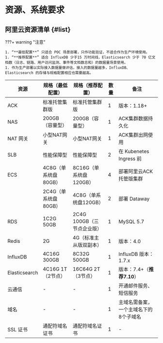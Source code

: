 # 资源、系统要求


## 阿里云资源清单 {#list}

???+ warning "注意"

    1. “**最低配置**” 只适合 POC 场景部署，只作功能验证，不适合作为生产环境使用。
    1. “**推荐配置**” 适合 InfluxDB 少于15 万时间线，Elasticsearch 少于 70 亿文档数（日志、链路、用户访问监测、事件等文档数总和）的数据量场景使用。
    1. 作为生产部署以实际接入数据量做评估，接入的数据量越多，InfluxDB、Elasticsearch 的存储与规格配置相应也需要越高。


| **资源** | **规格（最低配置）** | **规格（推荐配置）** | **数量** | **备注** |
| --- | --- | --- | --- | --- |
| ACK | 标准托管集群版 | 标准托管集群版 | 1 | 版本：1.18+ |
| NAS | 200GB（容量型） | 200GB（容量型） | 1 | ACK集群数据持久化 |
| NAT 网关 | 小型NAT网关 | 小型NAT网关 | 1 | ACK集群出网使用 |
| SLB | 性能保障型 | 性能保障型 | 2 | 在 Kubenetes Ingress 前 |
| ECS | 4C8G（单系统盘80GB） | 8C16G（单系统盘120GB） | 4 | 部署阿里云ACK托管版集群 |
|  | 2C4G（单系统盘80GB） | 4C8G（单系统盘120GB） | 2 | 部署 Dataway |
| RDS | 1C2G 50GB | 2C4G 100GB（三节点企业版） | 1 | MySQL 5.7 |
| Redis | 2G | 4G（标准主从版双副本） | 1 | 版本：4.0 |
| InfluxDB | 4C16G 300GB | 8C32G 500GB | 1 | InfluxDB 版本：1.7.x |
| Elasticsearch | 4C16G 1T（2节点） | 16C64G 2T（3节点） | 1 | 版本：7.4+（**推荐7.10**） |
| 云通信 | - | - | 1 | 开通邮件服务、短信服务 |
| 域名 | - | - | 1 | 主域名需备案，一个主域名下的8个子域名 |
| SSL 证书 | 通配符域名证书 | 通配符域名证书 | 1 | - |

